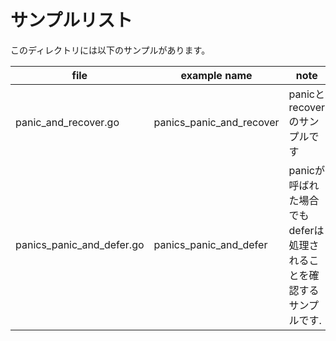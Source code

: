 # サンプルリスト

このディレクトリには以下のサンプルがあります。

| file                      | example name             | note                                                                |
| ------------------------- | ------------------------ | ------------------------------------------------------------------- |
| panic_and_recover.go      | panics_panic_and_recover | panicとrecoverのサンプルです                                        |
| panics_panic_and_defer.go | panics_panic_and_defer   | panicが呼ばれた場合でもdeferは処理されることを確認するサンプルです. |
